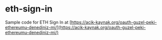 # eth-sign-in
Sample code for ETH Sign In at [https://acik-kaynak.org/oauth-guzel-peki-ethereumu-denediniz-mi/](https://acik-kaynak.org/oauth-guzel-peki-ethereumu-denediniz-mi/) 

